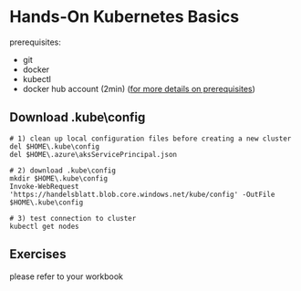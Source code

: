 # Hands-On Kubernetes Basics

prerequisites:

* git
* docker
* kubectl
* docker hub account (2min)
([for more details on prerequisites](./prerequisites.md))

## Download .kube\config

```
# 1) clean up local configuration files before creating a new cluster
del $HOME\.kube\config
del $HOME\.azure\aksServicePrincipal.json

# 2) download .kube\config
mkdir $HOME\.kube\config
Invoke-WebRequest 'https://handelsblatt.blob.core.windows.net/kube/config' -OutFile $HOME\.kube\config

# 3) test connection to cluster
kubectl get nodes
```

## Exercises

please refer to your workbook

